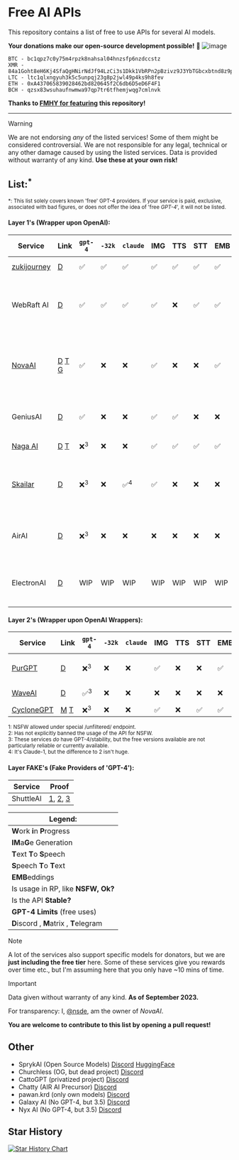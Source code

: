 # Free AI APIs
This repository contains a list of free to use APIs for several AI models.

**Your donations make our open-source development possible!** 💜
![image](https://github.com/NovaOSS/free-ai-apis/assets/67185896/8151e6d2-696e-4377-b05e-c532c4ab2670)

```
BTC - bc1qpz7c0y75m4rpzk8nahsal04hnzsfp6nzdccstz
XMR - 84a1Goht8eH6Kj4SfaQgHNirNdJf94LzCi3s1Dkk1VbRPn2pBzivz9J3YbTGbcxbtnd8z9phKusYygCAoa5jMxwUCGFNva6
LTC - ltc1qlxngyuh3k5c5unpqj23g8p2jwl49p4ks9h8fev
ETH - 0xA437065839028462bd820645f2C6db6D5eD6F4F1
BCH - qzsx83wsuhaufnwmwa97qp7tr6tfhemjwqg7cmlnvk
```

**Thanks to [FMHY for featuring](https://fmhy.pages.dev/ai/) this repository!**

***
> [!WARNING]  
> We are not endorsing *any* of the listed services! Some of them might be considered controversial. We are not responsible for any legal, technical or any other damage caused by using the listed services. Data is provided without warranty of any kind. **Use these at your own risk!**

## List:<sup>*</sup>
<sup>*: This list solely covers known 'free' GPT-4 providers. If your service is paid, exclusive, associated with bad figures, or does not offer the idea of 'free *GPT-4*', it will not be listed.</sup>
#### Layer 1's (Wrapper upon OpenAI):

| Service                                       | Link                                                                                                  | `gpt-4` | `-32k` | `claude` | IMG | TTS | STT | EMB | NSFW Ok? | Stable? | GPT-4 Limits | Additional Notes |
| --------------------------------------------- | ----------------------------------------------------------------------------------------------------- | --------- | ------ | --------- | --- | --- | --- | --- | ---- | --- | -- | -- |
| [zukijourney](https://zukijourney.xyzbot.net) | [D](https://discord.gg/kvYDFZY7XZ)                                                                    | ✅      | ✅     |    ✅       | ✅  | ✅  | ✅  | ✅  | Yes <sup>1</sup> | High | 3/min fixed | made by [@zukixa](https://github.com/zukixa)|
| WebRaft AI                                    | [D](https://discord.gg/XwxUdHhF59)                                                                    | ✅      | ✅     |    ✅        | ✅  | ❌  | ✅  | ✅  | No | High | 500/day fixed | Skailar partner, reliable provider for free gpt-4 |
| [NovaAI](https://nova-oss.com)                | [D](https://discord.nova-oss.com) [T](https://t.me/nova_gpt) [G](https://github.com/novaoss/nova-api) | ✅      |  ❌   |    ❌       | ✅  | ❌  | ❌  | ✅  | No | High | credit-system | Fully open source! Made by [@nsde](https://github.com/nsde), the owner of this repository
| GeniusAI                                      | [D](https://discord.gg/nzpvqSDGAx)                                                                    | ✅      | ❌     |    ❌     | ✅  | ✅  | ❌  | ❌  | Yes <sup>2</sup> |  High | Unlimited  | Doesn't require any API key |
| [Naga AI](https://naga.ac)                    | [D](https://discord.naga.ac/) [T](https://t.me/chimera_ai)                                            | ❌<sup>3</sup>      | ❌     |     ❌      | ✅  | ✅  | ✅  | ✅  | Yes <sup>2</sup> | Meh <sup>3</sup> | 300/day, fixed | Successor to Chi.. | 
| [Skailar](https://chat.skailar.net/)          | [D](https://discord.gg/U645yeT5T9)                                                                    | ❌<sup>3</sup>      | ❌     |    ✅<sup>4</sup>       | ✅  | ❌  | ❌  | ❌  | No | High | 100/day<sup>3</sup> | WebRaft Partner, Strict ToS, offers own OSS model |
| AirAI | [D](https://discord.gg/CWB6uw7qJj) | ❌<sup>3</sup>  | ❌ | ❌ | ❌ | ❌ | ❌ | ❌ | No | Meh-Low | Unlimited | 100% Reversing Sites, Poor API Support
| ElectronAI                                    | [D](https://discord.gg/YpF8fDnj)                                                                      | WIP     | WIP    |    WIP     | WIP | WIP | WIP | WIP | Yes <sup>2</sup> | WIP | WIP | Very slow release, might never come out. |

#### Layer 2's (Wrapper upon OpenAI Wrappers):
| Service                           | Link                               | `gpt-4` | `-32k` | `claude` | IMG | TTS | STT | EMB | NSFW Ok? | Stable? | L2 Proof | Additional Notes |
| --------------------------------- | ---------------------------------- | ------- | ------ | --------- | --- | --- | --- | --- | --- | ---  | -- | -- |
| [PurGPT](https://purgpt.xyz)      | [D](https://discord.gg/PYs95Sym2a) | ❌<sup>3</sup>      | ❌    |    ❌     | ✅  | ❌  | ❌  | ✅  | Yes | Medium-Low |[Here](https://cdn.discordapp.com/attachments/1148212638690578503/1154430995047653426/Screenshot_2023-09-21-16-56-30-939_dev.beefers.vendetta.jpg) | Currently out of providers.
| [WaveAI](https://api.waveai.link) | [D](https://discord.gg/hEKgVbKzur) | ✅<sup>3</sup>      | ❌    |    ❌     | ❌  | ❌  | ❌  | ❌  | Yes <sup>1</sup> | Medium | [Here](https://cdn.discordapp.com/attachments/1135879401721041056/1152965535357735003/image.png) | Owner is *special.*
| [CycloneGPT](https://gpt.darkcoder15.tk/)     | [M](https://matrix.to/#/#cyclonegpt:m.darkcoder15.tk) [T](https://t.me/+1waoIqepLUoxNDgy)             | ❌<sup>3</sup>      | ❌     |     ❌      | ✅  | ❌  | ✅  | ✅  | Yes <sup>2</sup> | Medium |[Here](https://prnt.sc/Mm8if4u5OfAt) | ...

<sup>1: NSFW allowed under special /unfiltered/ endpoint.</sup>\
<sup>2: Has not explicitly banned the usage of the API for NSFW. </sup>\
<sup>3: These services *do* have GPT-4/stability, but the free versions available are not particularly reliable or currently available.</sup>\
<sup>4: It's Claude-1, but the difference to 2 isn't huge.</sup>

#### Layer **FAKE**'s (Fake Providers of 'GPT-4'):
| Service   | Proof |
| --------- | ------|
| ShuttleAI | [1](https://prnt.sc/o8n29Nq4VO86), [2](https://prnt.sc/oq8LUtO_EmeL), [3](https://prnt.sc/IvsnjL_FpkQc) |

|Legend: |
| -- |
| **W**ork **i**n **P**rogress | 
| **IM**a**G**e Generation | 
| **T**ext **T**o **S**peech | 
| **S**peech **T**o **T**ext | 
| **EMB**eddings | 
| Is usage in RP, like **NSFW, Ok?** | 
| Is the API **Stable?** | 
| **GPT-4 Limits** (free uses) | 
| **D**iscord , **M**atrix , **T**elegram |

> [!NOTE]  
> A lot of the services also support specific models for donators, but we are **just including the free tier** here. Some of these services give you rewards over time etc., but I'm assuming here that you only have ~10 mins of time.

> [!IMPORTANT]  
> Data given without warranty of any kind. **As of September 2023.**

For transparency: I, [@nsde](https://github.com/nsde), am the owner of *NovaAI*.

**You are welcome to contribute to this list by opening a pull request!**

## Other

- SprykAI (Open Source Models) [Discord](https://discord.gg/nvswJWu8Br) [HuggingFace](https://huggingface.co/SprykAI)
- Churchless (OG, but dead project) [Discord](https://discord.gg/vuheSY27gV)
- CattoGPT (privatized project) [Discord](https://discord.gg/cattogpt)
- Chatty (AIR AI Precursor) [Discord](https://discord.gg/KT9MWZ64w8)
- pawan.krd (only own models) [Discord](https://discord.gg/pawan)
- Galaxy AI (No GPT-4, but 3.5) [Discord](https://discord.gg/UDMaAgS62q)
- Nyx AI (No GPT-4, but 3.5) [Discord](https://discord.gg/9bqRWAP74f)

## Star History

<a href="https://star-history.com/#NovaOSS/free-ai-apis&Date">
  <picture>
    <source media="(prefers-color-scheme: dark)" srcset="https://api.star-history.com/svg?repos=NovaOSS/free-ai-apis&type=Date&theme=dark" />
    <source media="(prefers-color-scheme: light)" srcset="https://api.star-history.com/svg?repos=NovaOSS/free-ai-apis&type=Date" />
    <img alt="Star History Chart" src="https://api.star-history.com/svg?repos=NovaOSS/free-ai-apis&type=Date" />
  </picture>
</a>
